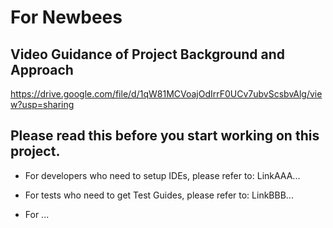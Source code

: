 # For Newbees

## Video Guidance of Project Background and Approach

https://drive.google.com/file/d/1qW81MCVoajOdIrrF0UCv7ubvScsbvAlg/view?usp=sharing

## Please read this before you start working on this project.

* For developers who need to setup IDEs, please refer to: LinkAAA...

* For tests who need to get Test Guides, please refer to: LinkBBB...

* For ...
